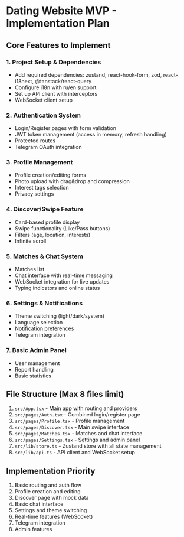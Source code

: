 # Dating Website MVP - Implementation Plan

## Core Features to Implement

### 1. Project Setup & Dependencies
- Add required dependencies: zustand, react-hook-form, zod, react-i18next, @tanstack/react-query
- Configure i18n with ru/en support
- Set up API client with interceptors
- WebSocket client setup

### 2. Authentication System
- Login/Register pages with form validation
- JWT token management (access in memory, refresh handling)
- Protected routes
- Telegram OAuth integration

### 3. Profile Management
- Profile creation/editing forms
- Photo upload with drag&drop and compression
- Interest tags selection
- Privacy settings

### 4. Discover/Swipe Feature
- Card-based profile display
- Swipe functionality (Like/Pass buttons)
- Filters (age, location, interests)
- Infinite scroll

### 5. Matches & Chat System
- Matches list
- Chat interface with real-time messaging
- WebSocket integration for live updates
- Typing indicators and online status

### 6. Settings & Notifications
- Theme switching (light/dark/system)
- Language selection
- Notification preferences
- Telegram integration

### 7. Basic Admin Panel
- User management
- Report handling
- Basic statistics

## File Structure (Max 8 files limit)
1. `src/App.tsx` - Main app with routing and providers
2. `src/pages/Auth.tsx` - Combined login/register page
3. `src/pages/Profile.tsx` - Profile management
4. `src/pages/Discover.tsx` - Main swipe interface
5. `src/pages/Matches.tsx` - Matches and chat interface
6. `src/pages/Settings.tsx` - Settings and admin panel
7. `src/lib/store.ts` - Zustand store with all state management
8. `src/lib/api.ts` - API client and WebSocket setup

## Implementation Priority
1. Basic routing and auth flow
2. Profile creation and editing
3. Discover page with mock data
4. Basic chat interface
5. Settings and theme switching
6. Real-time features (WebSocket)
7. Telegram integration
8. Admin features